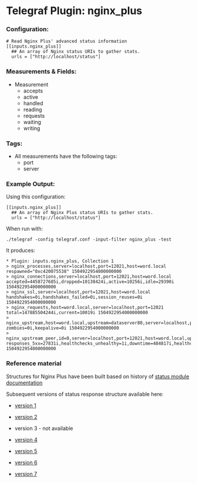 # Telegraf Plugin: nginx_plus

### Configuration:

```
# Read Nginx Plus' advanced status information
[[inputs.nginx_plus]]
  ## An array of Nginx status URIs to gather stats.
  urls = ["http://localhost/status"]
```

### Measurements & Fields:

- Measurement
    - accepts
    - active
    - handled
    - reading
    - requests
    - waiting
    - writing

### Tags:

- All measurements have the following tags:
    - port
    - server

### Example Output:

Using this configuration:
```
[[inputs.nginx_plus]]
  ## An array of Nginx Plus status URIs to gather stats.
  urls = ["http://localhost/status"]
```

When run with:
```
./telegraf -config telegraf.conf -input-filter nginx_plus -test
```

It produces:
```
* Plugin: inputs.nginx_plus, Collection 1
> nginx_processes,server=localhost,port=12021,host=word.local respawned="0xc420075538" 1504922954000000000
> nginx_connections,server=localhost,port=12021,host=word.local accepted=4458727685i,dropped=10138424i,active=10256i,idle=29390i 1504922954000000000
> nginx_ssl,server=localhost,port=12021,host=word.local handshakes=0i,handshakes_failed=0i,session_reuses=0i 1504922954000000000
> nginx_requests,host=word.local,server=localhost,port=12021 total=147885504244i,current=10019i 1504922954000000000
> nginx_upstream,host=word.local,upstream=dataserver80,server=localhost,port=12021 zombies=0i,keepalive=0i 1504922954000000000
> nginx_upstream_peer,id=0,server=localhost,port=12021,host=word.local,upstream=dataserver80,serverAddress=10.10.102.181:80 responses_5xx=27831i,healthchecks_unhealthy=1i,downtime=484817i,healthchecks_last_passed=true,responses_1xx=0i,active=22i,requests=2620930i,responses_total=2620652i,fails=4i,downstart=0i,state="up",responses_4xx=16i,healthchecks_checks=14133i,selected="0xc4201b22e8",response_time=95i,responses_2xx=2592805i,weight=1i,responses_3xx=0i,sent=3802831967i,received=536695496i,unavail=4i,healthchecks_fails=27i,header_time=94i,backup=false 1504922954000000000
```

### Reference material

Structures for Nginx Plus have been built based on history of
[status module documentation](http://nginx.org/en/docs/http/ngx_http_status_module.html)

Subsequent versions of status response structure available here:

- [version 1](http://web.archive.org/web/20130805111222/http://nginx.org/en/docs/http/ngx_http_status_module.html)

- [version 2](http://web.archive.org/web/20131218101504/http://nginx.org/en/docs/http/ngx_http_status_module.html)

- version 3 - not available

- [version 4](http://web.archive.org/web/20141218170938/http://nginx.org/en/docs/http/ngx_http_status_module.html)

- [version 5](http://web.archive.org/web/20150414043916/http://nginx.org/en/docs/http/ngx_http_status_module.html)

- [version 6](http://web.archive.org/web/20150918163811/http://nginx.org/en/docs/http/ngx_http_status_module.html)

- [version 7](http://web.archive.org/web/20161107221028/http://nginx.org/en/docs/http/ngx_http_status_module.html)
